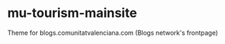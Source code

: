 mu-tourism-mainsite
===================

Theme for blogs.comunitatvalenciana.com (Blogs network's frontpage) 